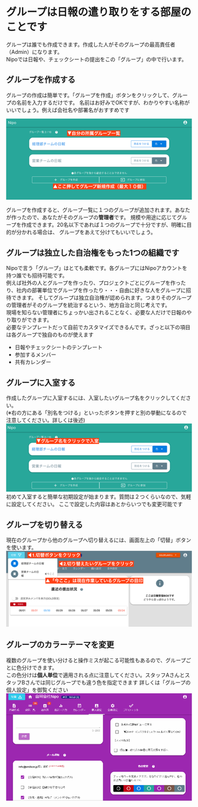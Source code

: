 
# グループは日報の遣り取りをする部屋のことです

グループは誰でも作成できます。作成した人がそのグループの最高責任者（Admin）になります。  
Nipoでは日報や、チェックシートの提出をこの「グループ」の中で行います。

## グループを作成する

グループの作成は簡単です。「グループを作成」ボタンをクリックして、グループの名前を入力するだけです。
名前はお好みでOKですが、わかりやすい名称がいいでしょう。例えば会社名や部署名がおすすめです

![自分が所属しているグループの一覧](./group/g1.png)

グループを作成すると、グループ一覧に１つのグループが追加されます。あなたが作ったので、あなたがそのグループの**管理者**です。
規模や用途に応じてグループを作成できます。20名以下であれば１つのグループで十分ですが、明確に目的が分かれる場合は、
グループをあえて分けてもいいでしょう。

## グループは独立した自治権をもった1つの組織です
Nipoで言う「グループ」はとても柔軟です。各グループにはNipoアカウントを持つ誰でも招待可能です。  
例えば社外の人とグループを作ったり、プロジェクトごとにグループを作ったり、社内の部署単位でグループを作ったり・・・自由に好きな人をグループに招待できます。
そしてグループは独立自治権が認められます。つまりそのグループの管理者がそのグループを統治するという、地方自治と同じ考えです。  
現場を知らない管理者にちょっかい出されることなく、必要な人だけで日報のやり取りができます。  
必要なテンプレートだって自前でカスタマイズできるんです。ざっと以下の項目は各グループで独自のものが使えます

- 日報やチェックシートのテンプレート
- 参加するメンバー
- 共有カレンダー

## グループに入室する
作成したグループに入室するには、入室したいグループ名をクリックしてください。  
(※右の方にある「別名をつける」といったボタンを押すと別の挙動になるので注意してください。詳しくは後述)
![グループを選択して入室する](./group/g2.png)
初めて入室すると簡単な初期設定が始まります。質問は２つくらいなので、気軽に設定してください。
ここで設定した内容はあとからいつでも変更可能です

## グループを切り替える
現在のグループから他のグループへ切り替えるには、画面左上の「切替」ボタンを使います。
![作業中のグループを切り替える](./group/g3.png)

## グループのカラーテーマを変更
複数のグループを使い分けると操作ミスが起こる可能性もあるので、グループごとに色分けできます。  
この色分けは**個人単位**で適用される点に注意してください。スタッフAさんとスタッフBさんでは同じグループでも違う色を指定できます
詳しくは「グループの個人設定」を御覧ください
![グループのカラーテーマを変更](./group/g7.gif)
